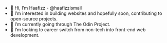 - 👋 Hi, I’m Haafizz - @haafizzismail
- 👀 I’m interested in building websites and hopefully soon, contributing to open-source projects.
- 🌱 I’m currently going through The Odin Project.
- 💞️ I’m looking to career switch from non-tech into front-end web development.

<!---
haafizzismail/haafizzismail is a ✨ special ✨ repository because its `README.md` (this file) appears on your GitHub profile.
You can click the Preview link to take a look at your changes.
--->
